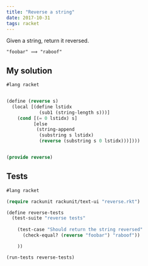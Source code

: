 ```yaml
---
title: "Reverse a string"
date: 2017-10-31
tags: racket
---
```


Given a string, return it reversed.

```
"foobar" ⟹ "raboof"
```


## My solution

```lisp
#lang racket


(define (reverse s)
  (local [(define lstidx
            (sub1 (string-length s)))]
    (cond [(= 0 lstidx) s]
          [else
           (string-append
            (substring s lstidx)
            (reverse (substring s 0 lstidx)))])))


(provide reverse)
```


## Tests

```lisp
#lang racket

(require rackunit rackunit/text-ui "reverse.rkt")

(define reverse-tests
  (test-suite "reverse tests"
 
    (test-case "Should return the string reversed"
      (check-equal? (reverse "foobar") "raboof"))

    ))

(run-tests reverse-tests)
```
